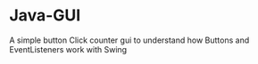 # Java-GUI
A simple button Click counter gui to understand how Buttons and EventListeners work with Swing
